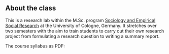 
## About the class

This is a research lab within the M.Sc. program [Sociology and Empirical Social Research](https://www.wiso.uni-koeln.de/en/studies/master/master-sociology-and-social-research/) at the University of Cologne, Germany. It stretches over two semesters with the aim to train students to carry out their own research project from formulating a research question to writing a summary report. 

The course syllabus as PDF: [<i class="fa fa-file-pdf-o" aria-hidden="true"></i>](https://mfr.osf.io/render?url=https://osf.io/vz2mk/?action=download%26mode=render)
